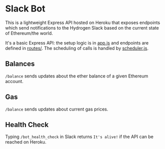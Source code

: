 # Slack Bot

This is a lightweight Express API hosted on Heroku that exposes endpoints which send notifications to the Hydrogen Slack based on the current state of Ethereum/the world.

It's a basic Express API: the setup logic is in [app.js](./app.js) and endpoints are defined in [routes/](./routes). The scheduling of calls is handled by [scheduler.js](./scheduler.js).

## Balances
`/balance` sends updates about the ether balance of a given Ethereum account.

## Gas
`/balance` sends updates about current gas prices.

## Health Check
Typing `/bot_health_check` in Slack returns `It's alive!` if the API can be reached on Heroku.

